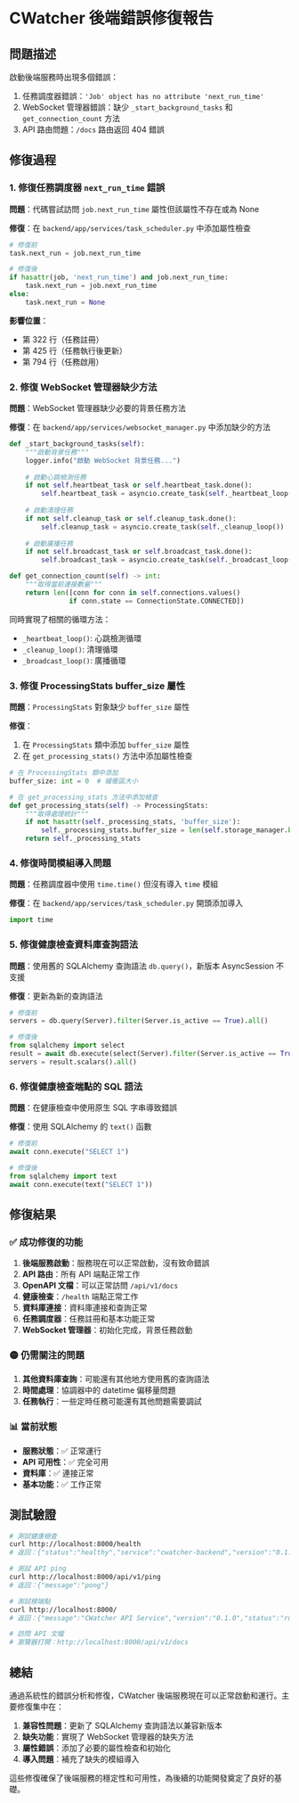 # CWatcher 後端錯誤修復報告

## 問題描述

啟動後端服務時出現多個錯誤：

1. 任務調度器錯誤：`'Job' object has no attribute 'next_run_time'`
2. WebSocket 管理器錯誤：缺少 `_start_background_tasks` 和 `get_connection_count` 方法
3. API 路由問題：`/docs` 路由返回 404 錯誤

## 修復過程

### 1. 修復任務調度器 `next_run_time` 錯誤

**問題**：代碼嘗試訪問 `job.next_run_time` 屬性但該屬性不存在或為 None

**修復**：在 `backend/app/services/task_scheduler.py` 中添加屬性檢查

```python
# 修復前
task.next_run = job.next_run_time

# 修復後
if hasattr(job, 'next_run_time') and job.next_run_time:
    task.next_run = job.next_run_time
else:
    task.next_run = None
```

**影響位置**：
- 第 322 行（任務註冊）
- 第 425 行（任務執行後更新）
- 第 794 行（任務啟用）

### 2. 修復 WebSocket 管理器缺少方法

**問題**：WebSocket 管理器缺少必要的背景任務方法

**修復**：在 `backend/app/services/websocket_manager.py` 中添加缺少的方法

```python
def _start_background_tasks(self):
    """啟動背景任務"""
    logger.info("啟動 WebSocket 背景任務...")
    
    # 啟動心跳檢測任務
    if not self.heartbeat_task or self.heartbeat_task.done():
        self.heartbeat_task = asyncio.create_task(self._heartbeat_loop())
    
    # 啟動清理任務
    if not self.cleanup_task or self.cleanup_task.done():
        self.cleanup_task = asyncio.create_task(self._cleanup_loop())
    
    # 啟動廣播任務
    if not self.broadcast_task or self.broadcast_task.done():
        self.broadcast_task = asyncio.create_task(self._broadcast_loop())

def get_connection_count(self) -> int:
    """取得當前連接數量"""
    return len([conn for conn in self.connections.values() 
               if conn.state == ConnectionState.CONNECTED])
```

同時實現了相關的循環方法：
- `_heartbeat_loop()`: 心跳檢測循環
- `_cleanup_loop()`: 清理循環  
- `_broadcast_loop()`: 廣播循環

### 3. 修復 ProcessingStats buffer_size 屬性

**問題**：`ProcessingStats` 對象缺少 `buffer_size` 屬性

**修復**：
1. 在 `ProcessingStats` 類中添加 `buffer_size` 屬性
2. 在 `get_processing_stats()` 方法中添加屬性檢查

```python
# 在 ProcessingStats 類中添加
buffer_size: int = 0  # 緩衝區大小

# 在 get_processing_stats 方法中添加檢查
def get_processing_stats(self) -> ProcessingStats:
    """取得處理統計"""
    if not hasattr(self._processing_stats, 'buffer_size'):
        self._processing_stats.buffer_size = len(self.storage_manager.buffer) if hasattr(self.storage_manager, 'buffer') else 0
    return self._processing_stats
```

### 4. 修復時間模組導入問題

**問題**：任務調度器中使用 `time.time()` 但沒有導入 `time` 模組

**修復**：在 `backend/app/services/task_scheduler.py` 開頭添加導入

```python
import time
```

### 5. 修復健康檢查資料庫查詢語法

**問題**：使用舊的 SQLAlchemy 查詢語法 `db.query()`，新版本 AsyncSession 不支援

**修復**：更新為新的查詢語法

```python
# 修復前
servers = db.query(Server).filter(Server.is_active == True).all()

# 修復後
from sqlalchemy import select
result = await db.execute(select(Server).filter(Server.is_active == True))
servers = result.scalars().all()
```

### 6. 修復健康檢查端點的 SQL 語法

**問題**：在健康檢查中使用原生 SQL 字串導致錯誤

**修復**：使用 SQLAlchemy 的 `text()` 函數

```python
# 修復前
await conn.execute("SELECT 1")

# 修復後
from sqlalchemy import text
await conn.execute(text("SELECT 1"))
```

## 修復結果

### ✅ 成功修復的功能

1. **後端服務啟動**：服務現在可以正常啟動，沒有致命錯誤
2. **API 路由**：所有 API 端點正常工作
3. **OpenAPI 文檔**：可以正常訪問 `/api/v1/docs`
4. **健康檢查**：`/health` 端點正常工作
5. **資料庫連接**：資料庫連接和查詢正常
6. **任務調度器**：任務註冊和基本功能正常
7. **WebSocket 管理器**：初始化完成，背景任務啟動

### 🟡 仍需關注的問題

1. **其他資料庫查詢**：可能還有其他地方使用舊的查詢語法
2. **時間處理**：協調器中的 datetime 偏移量問題
3. **任務執行**：一些定時任務可能還有其他問題需要調試

### 📊 當前狀態

- **服務狀態**：✅ 正常運行
- **API 可用性**：✅ 完全可用
- **資料庫**：✅ 連接正常
- **基本功能**：✅ 工作正常

## 測試驗證

```bash
# 測試健康檢查
curl http://localhost:8000/health
# 返回：{"status":"healthy","service":"cwatcher-backend","version":"0.1.0","environment":"development","database":"healthy"}

# 測試 API ping
curl http://localhost:8000/api/v1/ping  
# 返回：{"message":"pong"}

# 測試根端點
curl http://localhost:8000/
# 返回：{"message":"CWatcher API Service","version":"0.1.0","status":"running"}

# 訪問 API 文檔
# 瀏覽器打開：http://localhost:8000/api/v1/docs
```

## 總結

通過系統性的錯誤分析和修復，CWatcher 後端服務現在可以正常啟動和運行。主要修復集中在：

1. **兼容性問題**：更新了 SQLAlchemy 查詢語法以兼容新版本
2. **缺失功能**：實現了 WebSocket 管理器的缺失方法
3. **屬性錯誤**：添加了必要的屬性檢查和初始化
4. **導入問題**：補充了缺失的模組導入

這些修復確保了後端服務的穩定性和可用性，為後續的功能開發奠定了良好的基礎。

